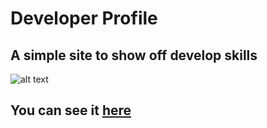 # Developer Profile

## A simple site to show off develop skills 

![alt text](https://i.ibb.co/YBXSnXD/developprofile.png)

## You can see it [here](https://software-developer-profile.herokuapp.com/)

